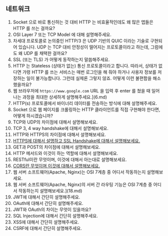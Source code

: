 ## 네트워크

1. Socket 으로 바로 통신하는 것 대비 HTTP 는 비효율적인데도 왜 많은 앱들은 HTTP 를 쓰는 걸까요?
2. OSI Layer 7 또는 TCP Model 에 대해 설명해주세요.
3. 차세대 프로토콜로 논의중인 HTTP/3 은 UDP 기반의 QUIC 이라는 기술로 구현되어 있습니다. UDP 는 TCP 대비 안정성이 떨어지는 프로토콜이라고 하는데, 그럼에도 왜 UDP 를 채택한 걸까요?
4. SSL (또는 TLS) 가 어떻게 동작하는지 말씀해주세요.
5. HTTP 는 Stateless (상태가 없는) 통신 프로토콜이라고 합니다. 따라서, 상태가 없다면 가령 HTTP 를 쓰는 서비스는 매번 로그인을 해 줘야 하거나 사용자 정보를 저장하는 일이 불가능합니다. 그런데 실제론 그렇지 않죠. 어떻게 이런 불편함을 해소했을까요?
6. 웹 브라우저에 `https://www.google.com` URL 을 입력 후 enter 를 쳤을 때 일어나는 과정을 최대한 상세하게 설명해주세요.](6.md)
7. HTTP(s) 프로토콜에서 바이너리 데이터를 전송하는 방식에 대해 설명해주세요.
8. Socket 으로 웹 페이지를 크롤링하는 HTTP 클라이언트를 직접 구현해야 한다면, 어떻게 하시겠습니까?
9. TCP와 UDP의 차이점에 대해서 설명해보세요.
10. TCP 3, 4 way handshake에 대해서 설명해보세요.
11. HTTP와 HTTPS의 차이점에 대해서 설명해보세요.
12. [HTTPS에 대해서 설명하고 SSL Handshake에 대해서 설명해보세요.](12.md)
13. GET과 POST의 차이점에 대해서 설명해보세요.
14. HTTP 메서드와 이것이 하는 역할에 대해서 설명해보세요.
15. RESTful이란 무엇이며, 이것에 대해서 아는대로 설명해보세요.
16. [CORS란 무엇이며 이것에 대해서 설명해보세요.](16.md)
17. 웹 서버 소프트웨어(Apache, Nginx)는 OSI 7계층 중 어디서 작동하는지 설명해보세요.
18. 웹 서버 소프트웨어(Apache, Nginx)의 서버 간 라우팅 기능은 OSI 7계층 중 어디서 작동하는지 설명해보세요.](18.md) 
19. JWT에 대해서 간단히 설명해주세요. 
20. OAuth에 대해서 간단히 설명해주세요. 
21. JWT와 OAuth의 차이는 무엇이 있을까요? 
22. SQL Injection에 대해서 간단히 설명해주세요. 
23. XSS에 대해서 간단히 설명해주세요.
24. CSRF에 대해서 간단히 설명해주세요.
